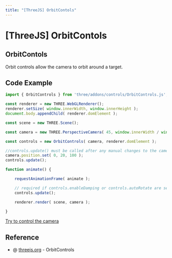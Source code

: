 ```yaml
---
title: "[ThreeJS] OrbitContols"
---
```


# [ThreeJS] OrbitContols

## OrbitContols

Orbit controls allow the camera to orbit around a target.

## Code Example

```javascript
import { OrbitControls } from 'three/addons/controls/OrbitControls.js';

const renderer = new THREE.WebGLRenderer();
renderer.setSize( window.innerWidth, window.innerHeight );
document.body.appendChild( renderer.domElement );

const scene = new THREE.Scene();

const camera = new THREE.PerspectiveCamera( 45, window.innerWidth / window.innerHeight, 1, 10000 );

const controls = new OrbitControls( camera, renderer.domElement );

//controls.update() must be called after any manual changes to the camera's transform
camera.position.set( 0, 20, 100 );
controls.update();

function animate() {

	requestAnimationFrame( animate );

	// required if controls.enableDamping or controls.autoRotate are set to true
	controls.update();

	renderer.render( scene, camera );

}
```
[Try to control the camera](/)

## Reference

+ @ [threejs.org](https://threejs.org/docs/?q=OrbitControls#examples/en/controls/OrbitControls) - OrbitControls
